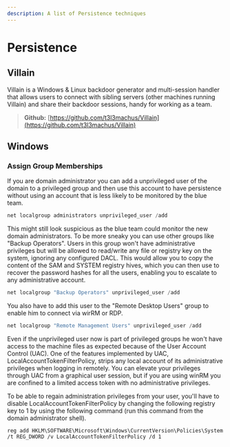```yaml
---
description: A list of Persistence techniques
---
```


# Persistence

## Villain

Villain is a Windows & Linux backdoor generator and multi-session handler that allows users to connect with sibling servers (other machines running Villain) and share their backdoor sessions, handy for working as a team.

> **Github:** [https://github.com/t3l3machus/Villain](https://github.com/t3l3machus/Villain)

##  Windows

###  Assign Group Memberships

If you are domain administrator you can add a unprivileged user of the domain to a privileged group and then use this account to have persistence without using an account that is less likely to be monitored by the blue team.

```powershell
net localgroup administrators unprivileged_user /add
```

This might still look suspicious as the blue team could monitor the new domain administrators. To be more sneaky you can use other groups like "Backup Operators". Users in this group won't have administrative privileges but will be allowed to read/write any file or registry key on the system, ignoring any configured DACL. This would allow you to copy the content of the SAM and SYSTEM registry hives, which you can then use to recover the password hashes for all the users, enabling you to escalate to any administrative account.

```powershell
net localgroup "Backup Operators" unprivileged_user /add
```

You also have to add this user to the "Remote Desktop Users" group to enable him to connect via wirRM or RDP.

```powershell
net localgroup "Remote Management Users" unprivileged_user /add
```

Even if the unprivileged user now is part of privileged groups he won't have access to the machine files as expected because of the User Account Control (UAC). One of the features implemented by UAC, LocalAccountTokenFilterPolicy, strips any local account of its administrative privileges when logging in remotely. You can elevate your privileges through UAC from a graphical user session, but if you are using winRM you are confined to a limited access token with no administrative privileges.

To be able to regain administration privileges from your user, you'll have to disable LocalAccountTokenFilterPolicy by changing the following registry key to 1 by using the following command (run this command from the domain administrator shell).

```powerhsell
reg add HKLM\SOFTWARE\Microsoft\Windows\CurrentVersion\Policies\System /t REG_DWORD /v LocalAccountTokenFilterPolicy /d 1
```
